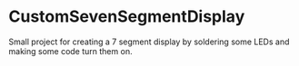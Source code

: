 # CustomSevenSegmentDisplay
Small project for creating a 7 segment display by soldering some LEDs and making some code turn them on. 
